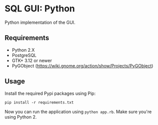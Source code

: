 # SQL GUI: Python

Python implementation of the GUI.

## Requirements

* Python 2.X
* PostgreSQL
* GTK+ 3.12 or newer
* PyGObject (<https://wiki.gnome.org/action/show/Projects/PyGObject>)

## Usage

Install the required Pypi packages using Pip:

    pip install -r requirements.txt

Now you can run the application using `python app.rb`. Make sure you're using
Python 2.
